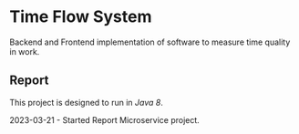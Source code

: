 # Time Flow System 
Backend and Frontend implementation of software to measure time quality in work.

## Report
This project is designed to run in *Java 8*.

2023-03-21 - Started Report Microservice project.


